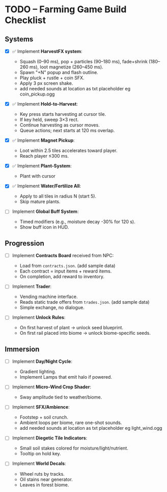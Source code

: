# TODO – Farming Game Build Checklist

## Systems
- [x] ✅ Implement **HarvestFX system**:
  - Squash (0–90 ms), pop + particles (90–180 ms), fade+shrink (180–260 ms), loot magnetize (260–450 ms).
  - Spawn "+N" popup and flash outline.
  - Play pluck + rustle + coin SFX.
  - Apply 3 px screen shake.
  - add needed sounds at location as txt placeholder eg coin_pickup.ogg

- [x] ✅ Implement **Hold-to-Harvest**:
  - Key press starts harvesting at cursor tile.
  - If key held, sweep 3×3 rect.
  - Continue harvesting as cursor moves.
  - Queue actions; next starts at 120 ms overlap.

- [x] ✅ Implement **Magnet Pickup**:
  - Loot within 2.5 tiles accelerates toward player.
  - Reach player ≤300 ms.

- [x] ✅ Implement **Plant-System**:
  - Plant with cursor

- [x] ✅ Implement **Water/Fertilize All**:
  - Apply to all tiles in radius N (start 5).
  - Skip mature plants.

- [ ] Implement **Global Buff System**:
  - Timed modifiers (e.g., moisture decay -30% for 120 s).
  - Show buff icon in HUD.

## Progression
- [ ] Implement **Contracts Board** received from NPC:
  - Load from `contracts.json`. (add sample data)
  - Each contract = input items + reward items.
  - On completion, add reward to inventory.

- [ ] Implement **Trader**:
  - Vending machine interface.
  - Reads static trade offers from `trades.json`. (add sample data)
  - Simple exchange, no dialogue.

- [ ] Implement **Unlock Rules**:
  - On first harvest of plant → unlock seed blueprint.
  - On first rail placed into biome → unlock biome-specific seeds.

## Immersion
- [ ] Implement **Day/Night Cycle**:
  - Gradient lighting.
  - Implement Lamps that emit halo if powered.

- [ ] Implement **Micro-Wind Crop Shader**:
  - Sway amplitude tied to weather/biome.

- [ ] Implement **SFX/Ambience**:
  - Footstep + soil crunch.
  - Ambient loops per biome, rare one-shot sounds.
  - add needed sounds at location as txt placeholder eg light_wind.ogg

- [ ] Implement **Diegetic Tile Indicators**:
  - Small soil stakes colored for moisture/light/nutrient.
  - Tooltip on hold key.

- [ ] Implement **World Decals**:
  - Wheel ruts by tracks.
  - Oil stains near generator.
  - Leaves in forest biome.